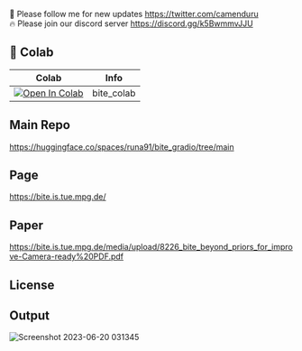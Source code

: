 🐣 Please follow me for new updates https://twitter.com/camenduru <br />
🔥 Please join our discord server https://discord.gg/k5BwmmvJJU

## 🦒 Colab

| Colab | Info
| --- | --- |
[![Open In Colab](https://colab.research.google.com/assets/colab-badge.svg)](https://colab.research.google.com/github/camenduru/bite-colab/blob/main/bite_colab.ipynb) | bite_colab

## Main Repo
https://huggingface.co/spaces/runa91/bite_gradio/tree/main <br />

## Page
https://bite.is.tue.mpg.de/

## Paper
https://bite.is.tue.mpg.de/media/upload/8226_bite_beyond_priors_for_improve-Camera-ready%20PDF.pdf

## License

## Output
![Screenshot 2023-06-20 031345](https://github.com/camenduru/bite-colab/assets/54370274/063797af-dd7c-4682-8e3f-1631e0e495b4)
